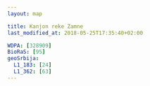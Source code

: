 ```yaml
---
layout: map

title: Kanjon reke Zamne
last_modified_at: 2018-05-25T17:35:40+02:00

WDPA: [328909]
BioRaS: [95]
geoSrbija:
  L1_183: [24]
  L1_362: [63]
---
```

